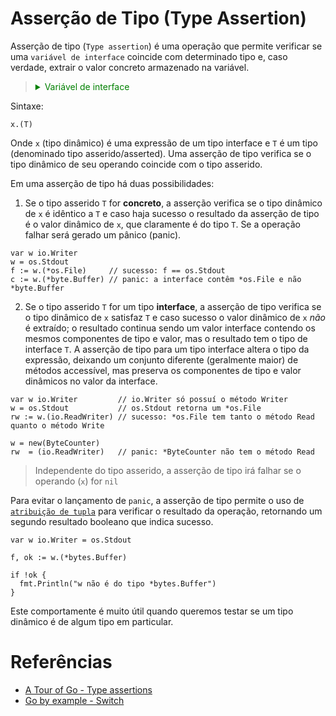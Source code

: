 # Asserção de Tipo (Type Assertion)

Asserção de tipo (`Type assertion`) é uma operação que permite verificar se uma `variável de interface` coincide com determinado tipo e, caso verdade, extrair o valor concreto armazenado na variável.

> <details><summary style="color: green">Variável de interface</summary>
> 
> Variável de interface aponta pra uma interface, e não para uma implementação concreta. Sendo assim ele pode receber quaisquer tipos concretos que implementem a interface para a qual ela foi declarada. Desta forma dizemos que ela possuí um tipo dinâmico.
> </details>
>

Sintaxe:

```golang
x.(T)
```

Onde `x` (tipo dinâmico) é uma expressão de um tipo interface e `T` é um tipo (denominado tipo asserido/asserted). Uma asserção de tipo verifica se o tipo dinâmico de seu operando coincide com o tipo asserido.

Em uma asserção de tipo há duas possibilidades:

1. Se o tipo asserido `T` for **concreto**, a asserção verifica se o tipo dinâmico de `x` é idêntico a `T` e caso haja sucesso o resultado da asserção de tipo é o valor dinâmico de `x`, que claramente é do tipo `T`. Se a operação falhar será gerado um pânico (panic).

```golang
var w io.Writer
w = os.Stdout
f := w.(*os.File)     // sucesso: f == os.Stdout
c := w.(*byte.Buffer) // panic: a interface contêm *os.File e não *byte.Buffer
```

2. Se o tipo asserido `T` for um tipo **interface**, a asserção de tipo verifica se o tipo dinâmico de `x` satisfaz `T` e caso sucesso o valor dinâmico de `x` _não_ é extraído; o resultado continua sendo um valor interface contendo os mesmos componentes de tipo e valor, mas o resultado tem o tipo de interface `T`. A asserção de tipo para um tipo interface altera o tipo da expressão, deixando um conjunto diferente (geralmente maior) de métodos accessível, mas preserva os componentes de tipo e valor dinâmicos no valor da interface.

```golang
var w io.Writer         // io.Writer só possuí o método Writer
w = os.Stdout           // os.Stdout retorna um *os.File
rw := w.(io.ReadWriter) // sucesso: *os.File tem tanto o método Read quanto o método Write

w = new(ByteCounter)
rw  = (io.ReadWriter)   // panic: *ByteCounter não tem o método Read
```

> Independente do tipo asserido, a asserção de tipo irá falhar se o operando (`x`) for `nil`

Para evitar o lançamento de `panic`, a asserção de tipo permite o uso de [`atribuição de tupla`](../../atribuicoes/README.md#atribuição-de-tupla) para verificar o resultado da operação, retornando um segundo resultado booleano que indica sucesso.

```golang
var w io.Writer = os.Stdout

f, ok := w.(*bytes.Buffer)

if !ok {
  fmt.Println("w não é do tipo *bytes.Buffer")
}
```

Este comportamente é muito útil quando queremos testar se um tipo dinâmico é de algum tipo em particular.

# Referências

- [A Tour of Go - Type assertions](https://go.dev/tour/methods/15)
- [Go by example - Switch](https://gobyexample.com/switch)
